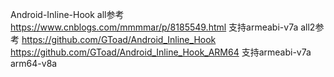 Android-Inline-Hook
all参考
https://www.cnblogs.com/mmmmar/p/8185549.html
支持armeabi-v7a
all2参考
https://github.com/GToad/Android_Inline_Hook
https://github.com/GToad/Android_Inline_Hook_ARM64
支持armeabi-v7a arm64-v8a